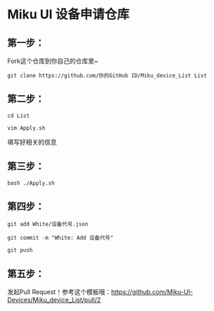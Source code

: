 # Miku UI 设备申请仓库

## 第一步：

Fork这个仓库到你自己的仓库里~

```shell
git clone https://github.com/你的GitHub ID/Miku_device_List List
```

## 第二步：

```shell
cd List
```

```shell
vim Apply.sh
```

填写好相关的信息

## 第三步：

```shell
bash ./Apply.sh
```

## 第四步：

```shell
git add White/设备代号.json
```

```shell
git commit -m "White: Add 设备代号"
```

```shell
git push
```

## 第五步：
发起Pull Request！参考这个模板哦：https://github.com/Miku-UI-Devices/Miku_device_List/pull/2
